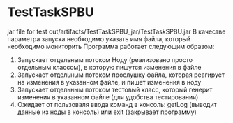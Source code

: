 # TestTaskSPBU
jar file for test out/artifacts/TestTaskSPBU_jar/TestTaskSPBU.jar 
В качестве параметра запуска необходимо указать имя файла, который необходимо мониторить 
Программа работает следующим образом:
  1. Запускает отдельным потоком Ноду (реализовано просто отдельным классом), в которую пишутся изменения в файле
  2. Запускает отдельным потоком прослушку файла, которая реагирует на изменения в указанном файле, и пишет изменения в ноду
  3. Запускает отдельным потоком тестовый класс, который генерит изменения в указанном файле (для удобства тестирования)
  4. Ожидает от пользоваля ввода команд в консоль: getLog (выводит данные из ноды в консоль) или exit (закрывает программу)
